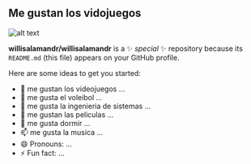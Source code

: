 ## Me gustan los vidojuegos
![alt text](vegeta.jpg)


**willisalamandr/willisalamandr** is a ✨ _special_ ✨ repository because its `README.md` (this file) appears on your GitHub profile.

Here are some ideas to get you started:

- 🏐 me gustan los videojuegos ...
- 🌱 me gusta el voleibol ...
- 👯 me gusta la ingenieria de sistemas ...
- 🤔 me gustan las peliculas ...
- 💬 me gusta dormir ...
- 📫 me gusta la musica ...
- 😄 Pronouns: ...
- ⚡ Fun fact: ...

